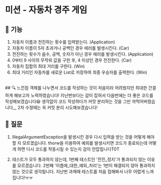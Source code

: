 # 미션 - 자동차 경주 게임

## 🚀 기능 
1. 자동차 이름과 전진하는 횟수를 입력받는다. (Application)
2. 자동차 이름이 5자 초과거나 공백인 경우 에러를 발생시킨다. (Car)
3. 전진하는 횟수가 음수, 공백, 숫자가 아닌 경우 에러를 발생시킨다. (Application)
4. 0부터 9 사이의 무작위 값을 구한 후, 4 이상인 경우 전진한다. (Car)
5. 자동차 집합의 최대 거리를 구한다. (Win)
6. 최대 거리인 자동차를 새로운 List로 저장하여 최종 우승자를 출력한다. (Win)

<br>
## 🔍 느낀점 
객체를 나누면서 코드를 작성하는 것이 처음이라 어려웠지만 최대한 간결하게 해보고자 노력하였습니다!
지난번보다는 감이 잡혀서 다음번에는 더 좋은 코드를 작성해보겠습니다😆
생각없이 코드 작성하다가 커밋 분리하는 것을 그만 까먹어버렸습니다,,, 2차 수정때는 꼭 커밋 분리 시도해보겠습니다!


## 💭 질문 
1. IllegalArgumentException을 발생시킨 경우 다시 입력을 받는 것을 어떻게 해야할 지 모르겠습니다.
   thorw을 이용하여 예외를 발생시키면 코드가 종료되는데 어떻게 하면 다시 코드를 작동시킬 수 있는지 감이 안잡힙니다T0T
   
2. 테스트가 모두 통과하지 않는데, 1번째 테스트인 '전진_정지'가 통과되지 않는 이유를 모르겠습니다.
   2번째 '이름에_대한_예외_처리'는 1번이 해결되지 않아 통과하지 않는 것으로 생각됩니다.
   지난번 과제때 테스트를 처음 접해봐서 너무 어렵게 느껴집니다!ㅠㅠ
